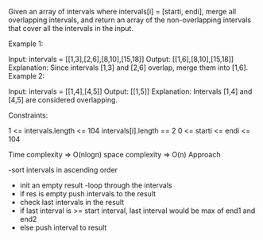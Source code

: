 Given an array of intervals where intervals[i] = [starti, endi], merge all overlapping intervals, and return an array of the non-overlapping intervals that cover all the intervals in the input.

Example 1:

Input: intervals = [[1,3],[2,6],[8,10],[15,18]]
Output: [[1,6],[8,10],[15,18]]
Explanation: Since intervals [1,3] and [2,6] overlap, merge them into [1,6].
Example 2:

Input: intervals = [[1,4],[4,5]]
Output: [[1,5]]
Explanation: Intervals [1,4] and [4,5] are considered overlapping.

Constraints:

1 <= intervals.length <= 104
intervals[i].length == 2
0 <= starti <= endi <= 104

Time complexity => O(nlogn)
space complexity => O(n)
Approach

-sort intervals in ascending order

- init an empty result
  -loop through the intervals
- if res is empty push intervals to the result
- check last intervals in the result
- if last interval is >= start interval, last interval would be max of end1 and end2
- else push interval to result
